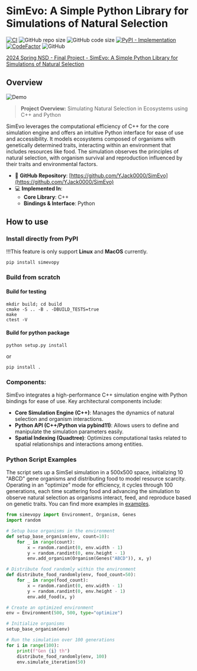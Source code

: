 SimEvo: A Simple Python Library for Simulations of Natural Selection
===

[![CI](https://github.com/YJack0000/SimEvo/actions/workflows/ci.yml/badge.svg)](https://img.shields.io/github/license/YJack0000/SimEvo)
![GitHub repo size](https://img.shields.io/github/repo-size/YJack0000/SimEvo)
![GitHub code size](https://img.shields.io/github/languages/code-size/YJack0000/SimEvo)
[![PyPI - Implementation](https://img.shields.io/pypi/v/simevopy)](https://pypi.org/project/simevopy/)
[![CodeFactor](https://www.codefactor.io/repository/github/yjack0000/simevo/badge)](https://www.codefactor.io/repository/github/yjack0000/simevo)
![GitHub](https://img.shields.io/github/license/YJack0000/SimEvo)

[2024 Spring NSD - Final Project - SimEvo: A Simple Python Library for Simulations of Natural Selection](https://docs.google.com/presentation/d/1wtIAIIpjK2PZ31WvOYsF79wrXSUaM7NFj_LneUBSIJM/edit#slide=id.g2e20d1646bc_0_75)

## Overview

![Demo](https://github.com/YJack0000/SimEvo/assets/49984479/91d01cc1-6bad-45c1-8785-5fed11814140)

> **Project Overview:** Simulating Natural Selection in Ecosystems using C++ and Python

SimEvo leverages the computational efficiency of C++ for the core simulation engine and offers an intuitive Python interface for ease of use and accessibility. It models ecosystems composed of organisms with genetically determined traits, interacting within an environment that includes resources like food. The simulation observes the principles of natural selection, with organism survival and reproduction influenced by their traits and environmental factors.

- 📂 **GitHub Repository**: [https://github.com/YJack0000/SimEvo](https://github.com/YJack0000/SimEvo)
- 💻 **Implemented In**:
  - **Core Library**: C++
  - **Bindings & Interface**: Python

## How to use

### Install directly from PyPI
!!!This feature is only support **Linux** and **MacOS** currently. 
```
pip install simevopy
```

### Build from scratch

#### Build for testing
```
mkdir build; cd build
cmake -S .. -B . -DBUILD_TESTS=true
make
ctest -V
```

#### Build for python package
```
python setup.py install
```
or 
```
pip install .
```

### Components:

SimEvo integrates a high-performance C++ simulation engine with Python bindings for ease of use. Key architectural components include:

* **Core Simulation Engine (C++)**: Manages the dynamics of natural selection and organism interactions.
* **Python API (C++/Python via pybind11)**: Allows users to define and manipulate the simulation parameters easily.
* **Spatial Indexing (Quadtree)**: Optimizes computational tasks related to spatial relationships and interactions among entities.

### Python Script Examples

The script sets up a SimSel simulation in a 500x500 space, initializing 10 "ABCD" gene organisms and distributing food to model resource scarcity. Operating in an "optimize" mode for efficiency, it cycles through 100 generations, each time scattering food and advancing the simulation to observe natural selection as organisms interact, feed, and reproduce based on genetic traits. You can find more examples in [examples](/examples). 

```python
from simevopy import Environment, Organism, Genes
import random

# Setup base organisms in the environment
def setup_base_organism(env, count=10):
    for _ in range(count):
        x = random.randint(0, env.width - 1)
        y = random.randint(0, env.height - 1)
        env.add_organism(Organism(Genes("ABCD")), x, y)

# Distribute food randomly within the environment
def distribute_food_randomly(env, food_count=50):
    for _ in range(food_count):
        x = random.randint(0, env.width - 1)
        y = random.randint(0, env.height - 1)
        env.add_food(x, y)

# Create an optimized environment
env = Environment(500, 500, type="optimize")

# Initialize organisms
setup_base_organism(env)

# Run the simulation over 100 generations
for i in range(100):
    print(f"Gen {i} th")
    distribute_food_randomly(env, 100)
    env.simulate_iteration(50)
```
